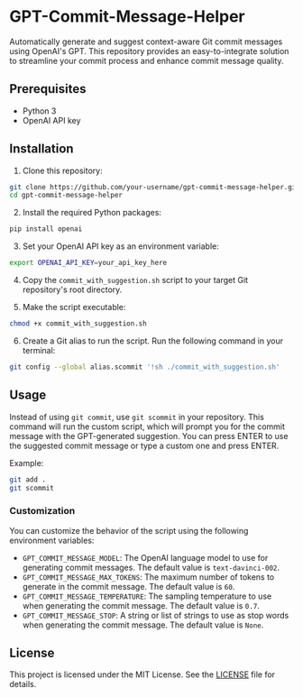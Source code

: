 # GPT-Commit-Message-Helper

Automatically generate and suggest context-aware Git commit messages using OpenAI's GPT. This repository provides an easy-to-integrate solution to streamline your commit process and enhance commit message quality.

## Prerequisites

- Python 3
- OpenAI API key

## Installation

1. Clone this repository:

```bash
git clone https://github.com/your-username/gpt-commit-message-helper.git
cd gpt-commit-message-helper
```

2. Install the required Python packages:

```bash
pip install openai
```

3. Set your OpenAI API key as an environment variable:

```bash
export OPENAI_API_KEY=your_api_key_here
```

4. Copy the `commit_with_suggestion.sh` script to your target Git repository's root directory.

5. Make the script executable:

```bash
chmod +x commit_with_suggestion.sh
```

6. Create a Git alias to run the script. Run the following command in your terminal:

```bash
git config --global alias.scommit '!sh ./commit_with_suggestion.sh'
```

## Usage

Instead of using `git commit`, use `git scommit` in your repository. This command will run the custom script, which will prompt you for the commit message with the GPT-generated suggestion. You can press ENTER to use the suggested commit message or type a custom one and press ENTER.

Example:

```bash
git add .
git scommit
```

### Customization

You can customize the behavior of the script using the following environment variables:

- `GPT_COMMIT_MESSAGE_MODEL`: The OpenAI language model to use for generating commit messages. The default value is `text-davinci-002`.
- `GPT_COMMIT_MESSAGE_MAX_TOKENS`: The maximum number of tokens to generate in the commit message. The default value is `60`.
- `GPT_COMMIT_MESSAGE_TEMPERATURE`: The sampling temperature to use when generating the commit message. The default value is `0.7`.
- `GPT_COMMIT_MESSAGE_STOP`: A string or list of strings to use as stop words when generating the commit message. The default value is `None`.

## License

This project is licensed under the MIT License. See the [LICENSE](LICENSE) file for details.

